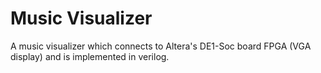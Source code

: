 # Music Visualizer

A music visualizer which connects to  Altera's DE1-Soc board FPGA (VGA display) and is implemented in verilog.
